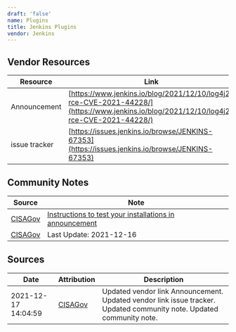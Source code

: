 ```yaml
---
draft: 'false'
name: Plugins
title: Jenkins Plugins
vendor: Jenkins
---
```


## Vendor Resources
| Resource | Link |
| --- | --- |
| Announcement | [https://www.jenkins.io/blog/2021/12/10/log4j2-rce-CVE-2021-44228/](https://www.jenkins.io/blog/2021/12/10/log4j2-rce-CVE-2021-44228/) |
| issue tracker | [https://issues.jenkins.io/browse/JENKINS-67353](https://issues.jenkins.io/browse/JENKINS-67353) |


## Community Notes
| Source | Note |
| --- | --- |
| [CISAGov](https://raw.githubusercontent.com/cisagov/log4j-affected-db/develop/README.md) | [Instructions to test your installations in announcement](https://www.jenkins.io/blog/2021/12/10/log4j2-rce-CVE-2021-44228/) |
| [CISAGov](https://raw.githubusercontent.com/cisagov/log4j-affected-db/develop/README.md) | Last Update: 2021-12-16 |

## Sources
| Date | Attribution | Description |
| --- | --- | --- |
| 2021-12-17 14:04:59 | [CISAGov](https://raw.githubusercontent.com/cisagov/log4j-affected-db/develop/README.md) | Updated vendor link Announcement. Updated vendor link issue tracker. Updated community note. Updated community note.  |
